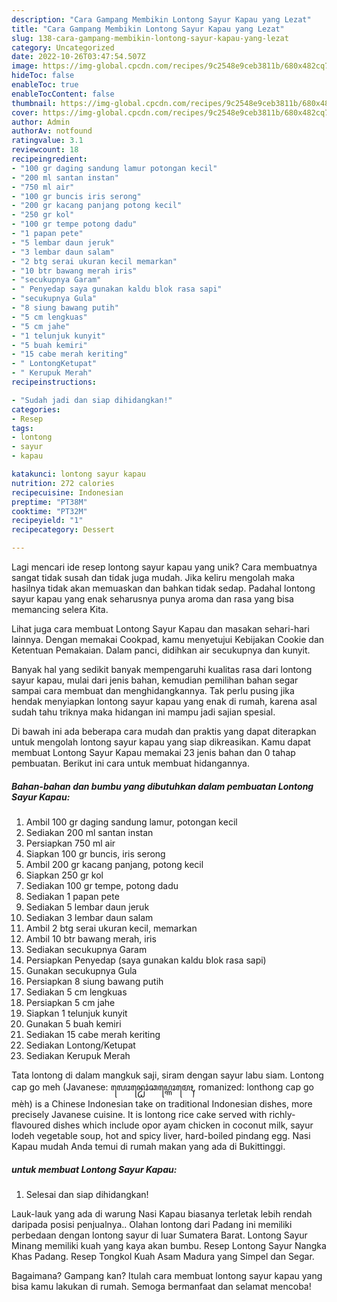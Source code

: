 ```yaml
---
description: "Cara Gampang Membikin Lontong Sayur Kapau yang Lezat"
title: "Cara Gampang Membikin Lontong Sayur Kapau yang Lezat"
slug: 138-cara-gampang-membikin-lontong-sayur-kapau-yang-lezat
category: Uncategorized
date: 2022-10-26T03:47:54.507Z
image: https://img-global.cpcdn.com/recipes/9c2548e9ceb3811b/680x482cq70/lontong-sayur-kapau-foto-resep-utama.jpg
hideToc: false
enableToc: true
enableTocContent: false
thumbnail: https://img-global.cpcdn.com/recipes/9c2548e9ceb3811b/680x482cq70/lontong-sayur-kapau-foto-resep-utama.jpg
cover: https://img-global.cpcdn.com/recipes/9c2548e9ceb3811b/680x482cq70/lontong-sayur-kapau-foto-resep-utama.jpg
author: Admin
authorAv: notfound
ratingvalue: 3.1
reviewcount: 18
recipeingredient:
- "100 gr daging sandung lamur potongan kecil"
- "200 ml santan instan"
- "750 ml air"
- "100 gr buncis iris serong"
- "200 gr kacang panjang potong kecil"
- "250 gr kol"
- "100 gr tempe potong dadu"
- "1 papan pete"
- "5 lembar daun jeruk"
- "3 lembar daun salam"
- "2 btg serai ukuran kecil memarkan"
- "10 btr bawang merah iris"
- "secukupnya Garam"
- " Penyedap saya gunakan kaldu blok rasa sapi"
- "secukupnya Gula"
- "8 siung bawang putih"
- "5 cm lengkuas"
- "5 cm jahe"
- "1 telunjuk kunyit"
- "5 buah kemiri"
- "15 cabe merah keriting"
- " LontongKetupat"
- " Kerupuk Merah"
recipeinstructions:

- "Sudah jadi dan siap dihidangkan!"
categories:
- Resep
tags:
- lontong
- sayur
- kapau

katakunci: lontong sayur kapau 
nutrition: 272 calories
recipecuisine: Indonesian
preptime: "PT38M"
cooktime: "PT32M"
recipeyield: "1"
recipecategory: Dessert

---
```





Lagi mencari ide resep lontong sayur kapau yang unik? Cara membuatnya sangat tidak susah dan tidak juga mudah. Jika keliru mengolah maka hasilnya tidak akan memuaskan dan bahkan tidak sedap. Padahal lontong sayur kapau yang enak seharusnya punya aroma dan rasa yang bisa memancing selera Kita.





Lihat juga cara membuat Lontong Sayur Kapau dan masakan sehari-hari lainnya. Dengan memakai Cookpad, kamu menyetujui Kebijakan Cookie dan Ketentuan Pemakaian. Dalam panci, didihkan air secukupnya dan kunyit.

Banyak hal yang sedikit banyak mempengaruhi kualitas rasa dari lontong sayur kapau, mulai dari jenis bahan, kemudian pemilihan bahan segar sampai cara membuat dan menghidangkannya. Tak perlu pusing jika hendak menyiapkan lontong sayur kapau yang enak di rumah, karena asal sudah tahu triknya maka hidangan ini mampu jadi sajian spesial.






Di bawah ini ada beberapa cara mudah dan praktis yang dapat diterapkan untuk mengolah lontong sayur kapau yang siap dikreasikan. Kamu dapat membuat Lontong Sayur Kapau memakai 23 jenis bahan dan 0 tahap pembuatan. Berikut ini cara untuk membuat hidangannya.

<!--inarticleads1-->

##### Bahan-bahan dan bumbu yang dibutuhkan dalam pembuatan Lontong Sayur Kapau:

1. Ambil 100 gr daging sandung lamur, potongan kecil
1. Sediakan 200 ml santan instan
1. Persiapkan 750 ml air
1. Siapkan 100 gr buncis, iris serong
1. Ambil 200 gr kacang panjang, potong kecil
1. Siapkan 250 gr kol
1. Sediakan 100 gr tempe, potong dadu
1. Sediakan 1 papan pete
1. Sediakan 5 lembar daun jeruk
1. Sediakan 3 lembar daun salam
1. Ambil 2 btg serai ukuran kecil, memarkan
1. Ambil 10 btr bawang merah, iris
1. Sediakan secukupnya Garam
1. Persiapkan  Penyedap (saya gunakan kaldu blok rasa sapi)
1. Gunakan secukupnya Gula
1. Persiapkan 8 siung bawang putih
1. Sediakan 5 cm lengkuas
1. Persiapkan 5 cm jahe
1. Siapkan 1 telunjuk kunyit
1. Gunakan 5 buah kemiri
1. Sediakan 15 cabe merah keriting
1. Sediakan  Lontong/Ketupat
1. Sediakan  Kerupuk Merah


Tata lontong di dalam mangkuk saji, siram dengan sayur labu siam. Lontong cap go meh (Javanese: ꦭꦺꦴꦤ꧀ꦛꦺꦴꦁꦕꦥ꧀ꦒꦺꦴꦩꦺꦃ, romanized: lonthong cap go mèh) is a Chinese Indonesian take on traditional Indonesian dishes, more precisely Javanese cuisine. It is lontong rice cake served with richly-flavoured dishes which include opor ayam chicken in coconut milk, sayur lodeh vegetable soup, hot and spicy liver, hard-boiled pindang egg. Nasi Kapau mudah Anda temui di rumah makan yang ada di Bukittinggi. 

<!--inarticleads2-->

#####  untuk membuat Lontong Sayur Kapau:


1. Selesai dan siap dihidangkan!

Lauk-lauk yang ada di warung Nasi Kapau biasanya terletak lebih rendah daripada posisi penjualnya.. Olahan lontong dari Padang ini memiliki perbedaan dengan lontong sayur di luar Sumatera Barat. Lontong Sayur Minang memiliki kuah yang kaya akan bumbu. Resep Lontong Sayur Nangka Khas Padang. Resep Tongkol Kuah Asam Madura yang Simpel dan Segar. 

Bagaimana? Gampang kan? Itulah cara membuat lontong sayur kapau yang bisa kamu lakukan di rumah. Semoga bermanfaat dan selamat mencoba!
